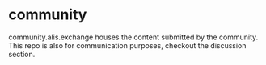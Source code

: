 # community
community.alis.exchange houses the content submitted by the community. This repo is also for communication purposes, checkout the discussion section.
